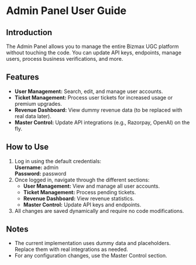 # Admin Panel User Guide

## Introduction
The Admin Panel allows you to manage the entire Bizmax UGC platform without touching the code. You can update API keys, endpoints, manage users, process business verifications, and more.

## Features
- **User Management:** Search, edit, and manage user accounts.
- **Ticket Management:** Process user tickets for increased usage or premium upgrades.
- **Revenue Dashboard:** View dummy revenue data (to be replaced with real data later).
- **Master Control:** Update API integrations (e.g., Razorpay, OpenAI) on the fly.

## How to Use
1. Log in using the default credentials:  
   **Username:** admin  
   **Password:** password
2. Once logged in, navigate through the different sections:
   - **User Management:** View and manage all user accounts.
   - **Ticket Management:** Process pending tickets.
   - **Revenue Dashboard:** View revenue statistics.
   - **Master Control:** Update API keys and endpoints.
3. All changes are saved dynamically and require no code modifications.

## Notes
- The current implementation uses dummy data and placeholders. Replace them with real integrations as needed.
- For any configuration changes, use the Master Control section.
